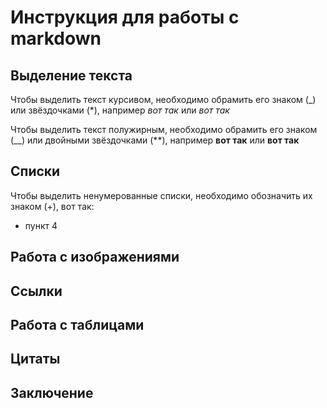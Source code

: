 # Инструкция для работы с markdown

## Выделение текста

Чтобы выделить текст курсивом, необходимо обрамить его знаком (_) или звёздочками (*), например _вот так_ или *вот так*

Чтобы выделить текст полужирным, необходимо обрамить его знаком (__) или двойными звёздочками (**), например __вот так__ или **вот так**

## Списки

Чтобы выделить ненумерованные списки, необходимо обозначить их знаком (+), вот так:
+ пункт 4

## Работа с изображениями

## Ссылки

## Работа с таблицами

## Цитаты

## Заключение